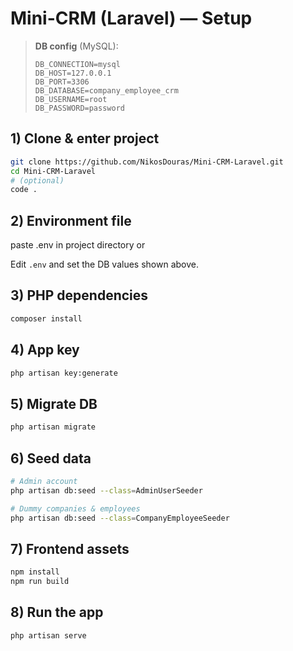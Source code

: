 
# Mini-CRM (Laravel) — Setup

> **DB config** (MySQL):
>
> ```
> DB_CONNECTION=mysql
> DB_HOST=127.0.0.1
> DB_PORT=3306
> DB_DATABASE=company_employee_crm
> DB_USERNAME=root
> DB_PASSWORD=password
> ```

## 1) Clone & enter project

```bash
git clone https://github.com/NikosDouras/Mini-CRM-Laravel.git
cd Mini-CRM-Laravel
# (optional)
code .
```

## 2) Environment file

paste .env in project directory or

Edit `.env` and set the DB values shown above.

## 3) PHP dependencies

```bash
composer install
```

## 4) App key

```bash
php artisan key:generate
```

## 5) Migrate DB

```bash
php artisan migrate
```

## 6) Seed data

```bash
# Admin account
php artisan db:seed --class=AdminUserSeeder

# Dummy companies & employees
php artisan db:seed --class=CompanyEmployeeSeeder
```

## 7) Frontend assets

```bash
npm install
npm run build
```

## 8) Run the app

```bash
php artisan serve
```

